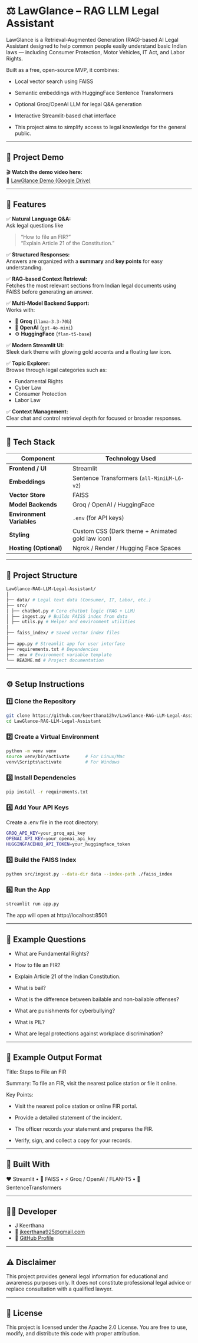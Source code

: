 # ⚖️ LawGlance – RAG LLM Legal Assistant

LawGlance is a Retrieval-Augmented Generation (RAG)-based AI Legal Assistant designed to help common people easily understand basic Indian laws — including Consumer Protection, Motor Vehicles, IT Act, and Labor Rights.

Built as a free, open-source MVP, it combines:

- Local vector search using FAISS

- Semantic embeddings with HuggingFace Sentence Transformers

- Optional Groq/OpenAI LLM for legal Q&A generation

- Interactive Streamlit-based chat interface

- This project aims to simplify access to legal knowledge for the general public.

---

## 🎥 Project Demo  
🎬 **Watch the demo video here:**  
🔗 [LawGlance Demo (Google Drive)](https://drive.google.com/file/d/1vUuFyrsY0plT6H7qWBEIT60qLRIqScLw/view?usp=drive_link)

---

## 🚀 Features  

✅ **Natural Language Q&A:**  
Ask legal questions like  
> “How to file an FIR?”  
> “Explain Article 21 of the Constitution.”  

✅ **Structured Responses:**  
Answers are organized with a **summary** and **key points** for easy understanding.  

✅ **RAG-based Context Retrieval:**  
Fetches the most relevant sections from Indian legal documents using FAISS before generating an answer.  

✅ **Multi-Model Backend Support:**  
Works with:
- 🧠 **Groq** (`llama-3.3-70b`)
- 💬 **OpenAI** (`gpt-4o-mini`)
- ⚙️ **HuggingFace** (`flan-t5-base`)  

✅ **Modern Streamlit UI:**  
Sleek dark theme with glowing gold accents and a floating law icon.  

✅ **Topic Explorer:**  
Browse through legal categories such as:
- Fundamental Rights  
- Cyber Law  
- Consumer Protection  
- Labor Law  

✅ **Context Management:**  
Clear chat and control retrieval depth for focused or broader responses.  

---

## 🧠 Tech Stack  

| Component | Technology Used |
|------------|----------------|
| **Frontend / UI** | Streamlit |
| **Embeddings** | Sentence Transformers (`all-MiniLM-L6-v2`) |
| **Vector Store** | FAISS |
| **Model Backends** | Groq / OpenAI / HuggingFace |
| **Environment Variables** | `.env` (for API keys) |
| **Styling** | Custom CSS (Dark theme + Animated gold law icon) |
| **Hosting (Optional)** | Ngrok / Render / Hugging Face Spaces |

---

## 📁 Project Structure
```bash
LawGlance-RAG-LLM-Legal-Assistant/
│
├── data/ # Legal text data (Consumer, IT, Labor, etc.)
├── src/
│ ├── chatbot.py # Core chatbot logic (RAG + LLM)
│ ├── ingest.py # Builds FAISS index from data
│ ├── utils.py # Helper and environment utilities
│
├── faiss_index/ # Saved vector index files
│
├── app.py # Streamlit app for user interface
├── requirements.txt # Dependencies
├── .env # Environment variable template
└── README.md # Project documentation
```

---

## ⚙️ Setup Instructions  

### 1️⃣ Clone the Repository  
```bash
git clone https://github.com/keerthana12hv/LawGlance-RAG-LLM-Legal-Assistant.git
cd LawGlance-RAG-LLM-Legal-Assistant
```

### 2️⃣ Create a Virtual Environment
```bash
python -m venv venv
source venv/bin/activate      # For Linux/Mac
venv\Scripts\activate         # For Windows
```
### 3️⃣ Install Dependencies
```bash
pip install -r requirements.txt
```
### 4️⃣ Add Your API Keys

Create a .env file in the root directory:
```bash
GROQ_API_KEY=your_groq_api_key
OPENAI_API_KEY=your_openai_api_key
HUGGINGFACEHUB_API_TOKEN=your_huggingface_token
```
### 5️⃣ Build the FAISS Index
```bash
python src/ingest.py --data-dir data --index-path ./faiss_index
```
### 6️⃣ Run the App
```bash
streamlit run app.py
```
The app will open at http://localhost:8501

---

## 💬 Example Questions

- What are Fundamental Rights?

- How to file an FIR?

- Explain Article 21 of the Indian Constitution.

- What is bail?

- What is the difference between bailable and non-bailable offenses?

- What are punishments for cyberbullying?

- What is PIL?

- What are legal protections against workplace discrimination?

---

## 🧾 Example Output Format

Title: Steps to File an FIR

Summary: To file an FIR, visit the nearest police station or file it online.

Key Points:

- Visit the nearest police station or online FIR portal.

- Provide a detailed statement of the incident.

- The officer records your statement and prepares the FIR.

- Verify, sign, and collect a copy for your records.

---

## 🧱 Built With

❤️ Streamlit • 🧠 FAISS • ⚡ Groq / OpenAI / FLAN-T5 • 📘 SentenceTransformers

---

## 👩‍💻 Developer

- J Keerthana
- 📧 jkeerthana925@gmail.com
- 🔗 [GitHub Profile](https://github.com/keerthana12hv)

---

## ⚠️ Disclaimer

This project provides general legal information for educational and awareness purposes only.
It does not constitute professional legal advice or replace consultation with a qualified lawyer.

---

## 📜 License

This project is licensed under the Apache 2.0 License.
You are free to use, modify, and distribute this code with proper attribution.
